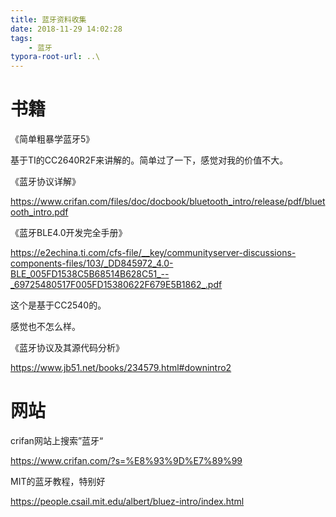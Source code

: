```yaml
---
title: 蓝牙资料收集
date: 2018-11-29 14:02:28
tags:
	- 蓝牙
typora-root-url: ..\
---
```




# 书籍

《简单粗暴学蓝牙5》

基于TI的CC2640R2F来讲解的。简单过了一下，感觉对我的价值不大。



《蓝牙协议详解》

https://www.crifan.com/files/doc/docbook/bluetooth_intro/release/pdf/bluetooth_intro.pdf

《蓝牙BLE4.0开发完全手册》

https://e2echina.ti.com/cfs-file/__key/communityserver-discussions-components-files/103/_DD845972_4.0-BLE_005FD1538C5B68514B628C51_--_69725480517F005FD15380622F679E5B1862_.pdf

这个是基于CC2540的。

感觉也不怎么样。

《蓝牙协议及其源代码分析》

https://www.jb51.net/books/234579.html#downintro2

# 网站

crifan网站上搜索”蓝牙“

https://www.crifan.com/?s=%E8%93%9D%E7%89%99

MIT的蓝牙教程，特别好

https://people.csail.mit.edu/albert/bluez-intro/index.html
